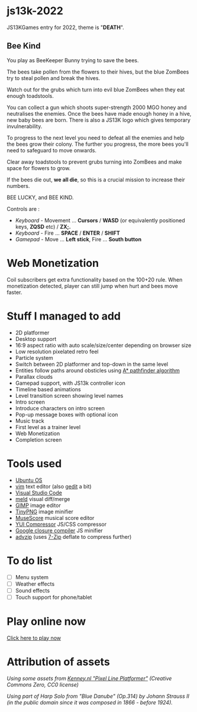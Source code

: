 # js13k-2022
JS13KGames entry for 2022, theme is "**DEATH**".

## Bee Kind
You play as BeeKeeper Bunny trying to save the bees.

The bees take pollen from the flowers to their hives, but the blue ZomBees try to steal pollen and break the hives.

Watch out for the grubs which turn into evil blue ZomBees when they eat enough toadstools.

You can collect a gun which shoots super-strength 2000 MGO honey and neutralises the enemies. Once the bees have made enough honey in a hive, new baby bees are born. There is also a JS13K logo which gives temporary invulnerability.

To progress to the next level you need to defeat all the enemies and help the bees grow their colony. The further you progress, the more bees you'll need to safeguard to move onwards.

Clear away toadstools to prevent grubs turning into ZomBees and make space for flowers to grow.

If the bees die out, **we all die**, so this is a crucial mission to increase their numbers.

BEE LUCKY, and BEE KIND.

Controls are :

* *Keyboard* - Movement ... **Cursors** / **WASD** (or equivalently positioned keys, **ZQSD** etc) / **ZX;.**
* *Keyboard* - Fire ... **SPACE** / **ENTER** / **SHIFT**
* *Gamepad* - Move ... **Left stick**, Fire ... **South button**

# Web Monetization
Coil subscribers get extra functionality based on the 100+20 rule. When monetization detected, player can still jump when hurt and bees move faster.

# Stuff I managed to add
* 2D platformer
* Desktop support
* 16:9 aspect ratio with auto scale/size/center depending on browser size
* Low resolution pixelated retro feel
* Particle system
* Switch between 2D platformer and top-down in the same level
* Entities follow paths around obsticles using [A* pathfinder algorithm](https://en.wikipedia.org/wiki/A*_search_algorithm)
* Parallax clouds
* Gamepad support, with JS13k controller icon
* Timeline based animations
* Level transition screen showing level names
* Intro screen
* Introduce characters on intro screen
* Pop-up message boxes with optional icon
* Music track
* First level as a trainer level
* Web Monetization
* Completion screen

# Tools used
* [Ubuntu OS](https://www.ubuntu.com/)
* [vim](https://github.com/vim) text editor (also [gedit](https://github.com/GNOME/gedit) a bit)
* [Visual Studio Code](https://code.visualstudio.com/)
* [meld](https://github.com/GNOME/meld) visual diff/merge
* [GIMP](https://github.com/GNOME/gimp) image editor
* [TinyPNG](https://tinypng.com/) image minifier
* [MuseScore](https://musescore.org/) musical score editor
* [YUI Compressor](https://github.com/yui/yuicompressor) JS/CSS compressor
* [Google closure compiler](https://developers.google.com/closure/compiler/docs/gettingstarted_app) JS minifier
* [advzip](https://github.com/amadvance/advancecomp) (uses [7-Zip](https://sourceforge.net/projects/sevenzip/files/7-Zip/) deflate to compress further)

# To do list
- [ ] Menu system
- [ ] Weather effects
- [ ] Sound effects
- [ ] Touch support for phone/tablet

# Play online now
[Click here to play now](https://picosonic.github.io/js13k-2022/)

# Attribution of assets

_Using some assets from [Kenney.nl "Pixel Line Platformer"](https://kenney.nl/assets/pixel-line-platformer) (Creative Commons Zero, CC0 license)_

_Using part of Harp Solo from "Blue Danube" (Op.314) by Johann Strauss II (in the public domain since it was composed in 1866 - before 1924)._